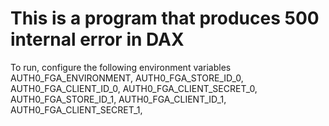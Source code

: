 # This is a program that produces 500 internal error in DAX

To run, configure the following environment variables
AUTH0_FGA_ENVIRONMENT,
AUTH0_FGA_STORE_ID_0,
AUTH0_FGA_CLIENT_ID_0,
AUTH0_FGA_CLIENT_SECRET_0,
AUTH0_FGA_STORE_ID_1,
AUTH0_FGA_CLIENT_ID_1,
AUTH0_FGA_CLIENT_SECRET_1,
